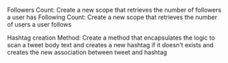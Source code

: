 Followers Count: Create a new scope that retrieves the number of followers a user has
Following Count: Create a new scope that retrieves the number of users a user follows

Hashtag creation Method: Create a method that encapsulates the logic to scan a tweet body text and creates a new hashtag if it doesn’t exists and creates the new association between tweet and hashtag